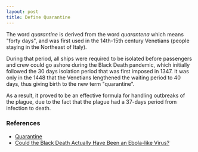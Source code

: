 ```yaml
---
layout: post
title: Define Quarantine
---
```


The word _quarantine_ is derived from the word _quarantena_ which means "forty days", and was first used in the 14th-15th century Venetians (people staying in the Northeast of Italy).

During that period, all ships were required to be isolated before passengers and crew could go ashore during the Black Death pandemic, which initially followed the 30 days isolation period that was first imposed in 1347. It was only in the 1448 that the Venetians lengthened the waiting period to 40 days, thus giving birth to the new term "quarantine".

As a result, it proved to be an effective formula for handling outbreaks of the plague, due to the fact that the plague had a 37-days period from infection to death.

### References

- [Quarantine](https://en.wikipedia.org/wiki/Quarantine)
- [Could the Black Death Actually Have Been an Ebola-like Virus?](https://www.nature.com/scitable/blog/viruses101/could_the_black_death_actually/)
